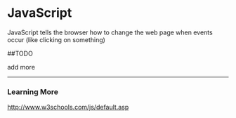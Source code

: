 # JavaScript

JavaScript tells the browser how to change the web page when events occur (like clicking on something)


##TODO

add more


---
### Learning More
http://www.w3schools.com/js/default.asp

